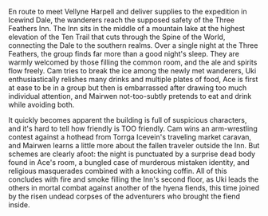 En route to meet Vellyne Harpell and deliver supplies to the expedition in Icewind Dale, the wanderers reach the supposed safety of the Three Feathers Inn. The Inn sits in the middle of a mountain lake at the highest elevation of the Ten Trail that cuts through the Spine of the World, connecting the Dale to the southern realms. Over a single night at the Three Feathers, the group finds far more than a good night's sleep. They are warmly welcomed by those filling the common room, and the ale and spirits flow freely. Cam tries to break the ice among the newly met wanderers, Uki enthusiastically relishes many drinks and multiple plates of food, Ace is first at ease to be in a group but then is embarrassed after drawing too much individual attention, and Mairwen not-too-subtly pretends to eat and drink while avoiding both.

It quickly becomes apparent the building is full of suspicious characters, and it's hard to tell how friendly is TOO friendly. Cam wins an arm-wrestling contest against a hothead from Torrga Icevein's traveling market caravan, and Mairwen learns a little more about the fallen traveler outside the Inn. But schemes are clearly afoot: the night is punctuated by a surprise dead body found in Ace's room, a bungled case of murderous mistaken identity, and religious masquerades combined with a knocking coffin. All of this concludes with fire and smoke filling the Inn's second floor, as Uki leads the others in mortal combat against another of the hyena fiends, this time joined by the risen undead corpses of the adventurers who brought the fiend inside.